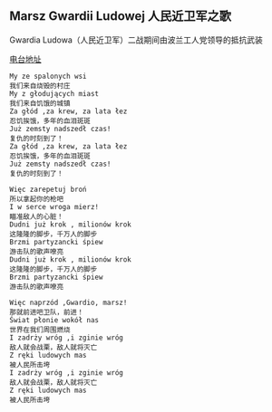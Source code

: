 ## Marsz Gwardii Ludowej 人民近卫军之歌
Gwardia Ludowa（人民近卫军）二战期间由波兰工人党领导的抵抗武装

[电台地址](http://music.163.com/dj?id=1369324568&userid=328877362)

    My ze spalonych wsi
    我们来自烧毁的村庄
    My z głodujących miast
    我们来自饥饿的城镇
    Za głód ,za krew, za lata łez
    忍饥挨饿，多年的血泪斑斑
    Już zemsty nadszedł czas!
    复仇的时刻到了！
    Za głód ,za krew, za lata łez
    忍饥挨饿，多年的血泪斑斑
    Już zemsty nadszedł czas!
    复仇的时刻到了！

    Więc zarepetuj broń
    所以拿起你的枪吧
    I w serce wroga mierz!
    瞄准敌人的心脏！
    Dudni już krok , milionów krok
    这隆隆的脚步，千万人的脚步
    Brzmi partyzancki śpiew
    游击队的歌声嘹亮
    Dudni już krok , milionów krok
    这隆隆的脚步，千万人的脚步
    Brzmi partyzancki śpiew
    游击队的歌声嘹亮

    Więc naprzód ,Gwardio, marsz!
    那就前进吧卫队，前进！
    Świat płonie wokół nas
    世界在我们周围燃烧
    I zadrży wróg ,i zginie wróg
    敌人就会战栗，敌人就将灭亡
    Z ręki ludowych mas
    被人民所击垮
    I zadrży wróg ,i zginie wróg
    敌人就会战栗，敌人就将灭亡
    Z ręki ludowych mas
    被人民所击垮
